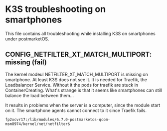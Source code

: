 # K3S troubleshooting on smartphones

This file contains all troubleshooting while installing K3S on smartphones under postmarketOS.

## CONFIG_NETFILTER_XT_MATCH_MULTIPORT: missing (fail)

The kernel modeul NETFILTER_XT_MATCH_MULTIPORT is missing on smartphone. At least K3S does not see it. It is needed for Traefik, the Loadbalancer Service. Without it the pods for traefik are stuck in ContainerCreating.
What's strange is that it seems like smartphones can still balance the load between them...

It results in problems when the server is a computer, since the module start on it. The smartphone agents cannot connect to it since Traefik fails.


```
fp2xcvr17:/lib/modules/6.7.0-postmarketos-qcom-msm8974/kernel/net/netfilter$ 
```